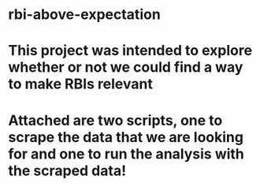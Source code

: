 # rbi-above-expectation

# This project was intended to explore whether or not we could find a way to make RBIs relevant

# Attached are two scripts, one to scrape the data that we are looking for and one to run the analysis with the scraped data!
